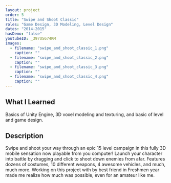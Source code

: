 ```yaml
---
layout: project
order: 5
title: "Swipe and Shoot Classic"
roles: "Game Design, 3D Modeling, Level Design"
dates: "2014-2015"
hasDemo: "false"
youtubeID: _397US674KM
images:
  - filename: "swipe_and_shoot_classic_1.png"
    caption: ""
  - filename: "swipe_and_shoot_classic_2.png"
    caption: ""
  - filename: "swipe_and_shoot_classic_3.png"
    caption: ""
  - filename: "swipe_and_shoot_classic_4.png"
    caption: ""
---
```


## What I Learned
Basics of Unity Engine, 3D voxel modeling and texturing, and basic of level and game design.

## Description

Swipe and shoot your way through an epic 15 level campaign in this fully 3D mobile sensation now playable from you computer! Launch your character into battle by dragging and click to shoot down enemies from afar. Features dozens of costumes, 10 different weapons, 4 awesome vehicles, and much, much more. Working on this project with by best friend in Freshmen year made me realize how much was possible, even for an amateur like me.
